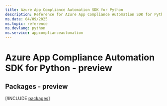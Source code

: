 ```yaml
---
title: Azure App Compliance Automation SDK for Python
description: Reference for Azure App Compliance Automation SDK for Python
ms.date: 04/09/2025
ms.topic: reference
ms.devlang: python
ms.service: appcomplianceautomation
---
```

# Azure App Compliance Automation SDK for Python - preview
## Packages - preview
[!INCLUDE [packages](app-compliance-automation-index.md)]